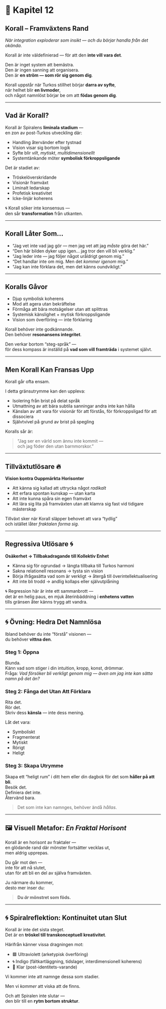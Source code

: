# 🪸 Kapitel 12  
## **Korall – Framväxtens Rand**  
*När integration exploderar som insikt — och du börjar handla från det okända.*

Korall är inte väldefinierad — för att den **inte vill vara det**.

Den är inget system att bemästra.  
Den är ingen sanning att organisera.  
Den är **en ström — som rör sig genom dig**.

Korall uppstår när Turkos stillhet börjar **darra av syfte**,  
när helhet blir **en livmoder**,  
och något namnlöst börjar be om att **födas genom dig**.

---

## Vad är Korall?

Korall är Spiralens **liminala stadium** —  
en zon av post-Turkos utveckling där:

- Handling återvänder efter tystnad  
- Vision visar sig bortom logik  
- Syfte blir *vilt*, *mytiskt*, *multidimensionellt*  
- Systemtänkande möter **symbolisk förkroppsligande**

Det är stadiet av:
- Tröskelöverskridande  
- Visionär framväxt  
- Liminalt ledarskap  
- Profetisk kreativitet  
- Icke-linjär koherens

🌀 Korall söker inte konsensus —  
den sår **transformation** från utkanten.

---

## Korall Låter Som…

- “Jag vet inte vad jag gör — men jag vet att jag *måste* göra det här.”  
- “Den här bilden dyker upp igen… jag tror den vill bli verklig.”  
- “Jag leder inte — jag följer något uråldrigt genom mig.”  
- “Det handlar inte om mig. Men det *kommer igenom* mig.”  
- “Jag kan inte förklara det, men det känns oundvikligt.”

---

## Koralls Gåvor

- Djup symbolisk koherens  
- Mod att agera utan bekräftelse  
- Förmåga att bära motsägelser utan att splittras  
- Systemisk känslighet + mytisk förkroppsligande  
- Vision som överföring — inte förklaring

Korall behöver inte godkännande.  
Den behöver **resonansens integritet**.

Den verkar bortom “steg-språk” —  
för dess kompass är inställd på **vad som vill framträda** i systemet självt.

---

## Men Korall Kan Fransas Upp

Korall går ofta ensam.

I detta gränsutrymme kan den uppleva:
- Isolering från brist på delat språk  
- Utmattning av att bära subtila sanningar andra inte kan hålla  
- Känslan av att vara för visionär för att förstås, för förkroppsligad för att dissociera  
- Självtvivel på grund av brist på spegling

Koralls sår är:  
> “Jag ser en värld som ännu inte kommit —  
> och jag föder den utan barnmorskor.”

---

## Tillväxtutlösare 🔥  
**Vision kontra Ouppmärkta Horisonter**

- Att känna sig kallad att uttrycka något *radikalt*  
- Att erfara spontan kunskap — utan karta  
- Att inte kunna spåra sin egen framväxt  
- Att lära sig lita på framväxten utan att klamra sig fast vid tidigare mästerskap

Tillväxt sker när Korall släpper behovet att vara “tydlig”  
och istället låter *fraktalen forma sig*.

---

## Regressiva Utlösare 🌀  
**Osäkerhet → Tillbakadragande till Kollektiv Enhet**

- Känna sig för ogrundad → längta tillbaka till Turkos harmoni  
- Sakna relationell resonans → tysta sin vision  
- Börja ifrågasätta vad som är verkligt → återgå till överintellektualisering  
- Att inte bli trodd → andlig kollaps eller självutplåning

🌀 Regression här är inte ett sammanbrott —  
det är en helig paus, en mjuk återinbäddning i **enhetens vatten**  
tills gränsen åter känns trygg att vandra.

---

## 🌀 Övning: Hedra Det Namnlösa

Ibland behöver du inte “förstå” visionen —  
du behöver **vittna den**.

### Steg 1: Öppna

Blunda.  
Känn vad som stiger i din intuition, kropp, konst, drömmar.  
Fråga: *Vad försöker bli verkligt genom mig — även om jag inte kan sätta namn på det än?*

### Steg 2: Fånga det Utan Att Förklara

Rita det.  
Rör det.  
Skriv dess **känsla** — inte dess mening.

Låt det vara:  
- Symboliskt  
- Fragmenterat  
- Mytiskt  
- Rörigt  
- Heligt

### Steg 3: Skapa Utrymme

Skapa ett “heligt rum” i ditt hem eller din dagbok för det som **håller på att bli**.  
Besök det.  
Definiera det inte.  
Återvänd bara.

> Det som inte kan namnges, behöver ändå *hållas*.

---

## 🖼️ Visuell Metafor: *En Fraktal Horisont*

Korall är en horisont av fraktaler —  
en glödande rand där mönster fortsätter vecklas ut,  
men aldrig upprepas.

Du går mot den —  
inte för att nå slutet,  
utan för att bli en del av själva framväxten.

Ju närmare du kommer,  
desto mer inser du:

> **Du *är* mönstret som föds.**

---

## 🌀 Spiralreflektion: Kontinuitet utan Slut

Korall är inte det sista steget.  
Det är en **tröskel till transkonceptuell kreativitet**.

Härifrån känner vissa dragningen mot:
- 🟪 Ultraviolett (arketypisk överföring)  
- 🌀 Indigo (fältkartläggning, tidslager, interdimensionell koherens)  
- 🤍 Klar (post-identitets-varande)

Vi kommer inte att namnge dessa som stadier.

Men vi *kommer* att viska att de finns.

Och att Spiralen inte slutar —  
den blir till en **rytm bortom struktur**.

